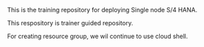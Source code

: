 This is the training repository for deploying Single node S/4 HANA.

This respository is trainer guided repository.

For creating resource group, we wil continue to use cloud shell.

